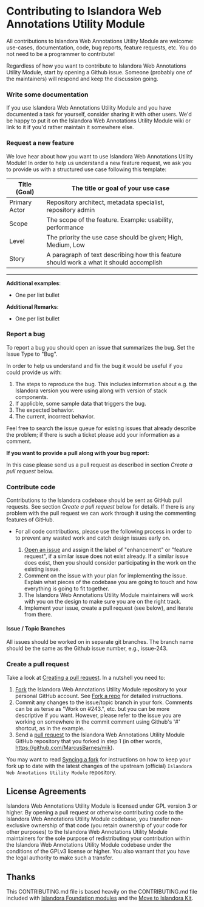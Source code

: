 # Contributing to Islandora Web Annotations Utility Module

All contributions to Islandora Web Annotations Utility Module are welcome: use-cases, documentation, code, bug reports, feature requests, etc. You do not need to be a programmer to contribute!

Regardless of how you want to contribute to Islandora Web Annotations Utility Module, start by opening a Github issue. Someone (probably one of the maintainers) will respond and keep the discussion going.

### Write some documentation

If you use Islandora Web Annotations Utility Module and you have documented a task for yourself, consider sharing it with other users. We'd be happy to put it on the Islandora Web Annotations Utility Module wiki or link to it if you'd rather maintain it somewhere else.

### Request a new feature

We love hear about how you want to use Islandora Web Annotations Utility Module! In order to help us understand a new feature request, we ask you to provide us with a structured use case following this template:

| Title (Goal)  | The title or goal of your use case                            |
--------------- |------------------------------------                           |
| Primary Actor | Repository architect, metadata specialist, repository admin   |
| Scope         | The scope of the feature. Example: usability, performance     |
| Level         | The priority the use case should be given; High, Medium, Low  |
| Story         | A paragraph of text describing how this feature should work a what it should accomplish |

***

**Additional examples**:
* One per list bullet

**Additional Remarks**:
* One per list bullet

### Report a bug

To report a bug you should open an issue that summarizes the bug. Set the Issue Type to "Bug".

In order to help us understand and fix the bug it would be useful if you could provide us with:

1. The steps to reproduce the bug. This includes information about e.g. the Islandora version you were using along with version of stack components.
2. If applicble, some sample data that triggers the bug.
3. The expected behavior.
4. The current, incorrect behavior.

Feel free to search the issue queue for existing issues that already describe the problem; if there is such a ticket please add your information as a comment.

**If you want to provide a pull along with your bug report:**

In this case please send us a pull request as described in section _Create a pull request_ below.

### Contribute code

Contributions to the Islandora codebase should be sent as GitHub pull requests. See section _Create a pull request_ below for details. If there is any problem with the pull request we can work through it using the commenting features of GitHub.

* For all code contributions, please use the following process in order to to prevent any wasted work and catch design issues early on.

    1. [Open an issue](https://github.com/digitalutsc/islandora_solution_pack_oralhistories/issues) and assign it the label of "enhancement" or "feature request", if a similar issue does not exist already. If a similar issue does exist, then you should consider participating in the work on the existing issue.
    2. Comment on the issue with your plan for implementing the issue. Explain what pieces of the codebase you are going to touch and how everything is going to fit together.
    3. The Islandora Web Annotations Utility Module maintainers will work with you on the design to make sure you are on the right track.
    4. Implement your issue, create a pull request (see below), and iterate from there.

#### Issue / Topic Branches

All issues should be worked on in separate git branches. The branch name should be the same as the Github issue number, e.g., issue-243.

### Create a pull request

Take a look at [Creating a pull request](https://help.github.com/articles/creating-a-pull-request). In a nutshell you need to:

1. [Fork](https://help.github.com/articles/fork-a-repo) the Islandora Web Annotations Utility Module repository to your personal GitHub account. See [Fork a repo](https://help.github.com/articles/fork-a-repo) for detailed instructions.
2. Commit any changes to the issue/topic branch in your fork. Comments can be as terse as "Work on #243.", etc. but you can be more descriptive if you want. However, please refer to the issue you are working on somewhere in the commit comment using Github's '#' shortcut, as in the example.
3. Send a [pull request](https://help.github.com/articles/creating-a-pull-request) to the Islandora Web Annotations Utility Module GitHub repository that you forked in step 1 (in other words, https://github.com/MarcusBarnes/mik).

You may want to read [Syncing a fork](https://help.github.com/articles/syncing-a-fork) for instructions on how to keep your fork up to date with the latest changes of the upstream (official) `Islandora Web Annotations Utility Module` repository.

## License Agreements

Islandora Web Annotations Utility Module is licensed under GPL version 3 or higher. By opening a pull request or otherwise contributing code to the Islandora Web Annotations Utility Module codebase, you transfer non-exclusive ownership of that code (you retain ownership of your code for other purposes) to the Islandora Web Annotations Utility Module maintainers for the sole purpose of redistributing your contribution within the Islandora Web Annotations Utility Module codebase under the conditions of the GPLv3 license or higher.  You also warrant that you have the legal authority to make such a transfer.

## Thanks

This CONTRIBUTING.md file is based heavily on the CONTRIBUTING.md file included with [Islandora Foundation modules](https://github.com/Islandora) and the [Move to Islandora Kit](https://github.com/MarcusBarnes/mik).
